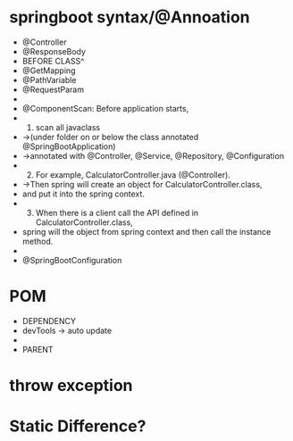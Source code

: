 # springboot syntax/@Annoation
 - @Controller
 - @ResponseBody
 - BEFORE CLASS^
 - @GetMapping
 - @PathVariable
 - @RequestParam
 - 
 - @ComponentScan: Before application starts, 
 - 1. scan all javaclass 
 -  ->(under folder on or below the class annotated @SpringBootApplication)
 -  ->annotated with @Controller, @Service, @Repository, @Configuration
 - 2. For example, CalculatorController.java (@Controller).
 -  ->Then spring will create an object for CalculatorController.class, 
 - and put it into the spring context.
 - 3. When there is a client call the API defined in CalculatorController.class, 
 - spring will the object from spring context and then call the instance method.
 - 
 - @SpringBootConfiguration

 # POM
 - DEPENDENCY 
 - devTools -> auto update
 -
 - PARENT 
# throw exception

# Static Difference?